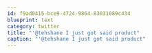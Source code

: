 ```yaml
---
id: f9ad0415-bce9-4724-9864-83031089c434
blueprint: text
category: twitter
title: "'@tehshane I just got said product"
caption: "'@tehshane I just got said product"
---
```


